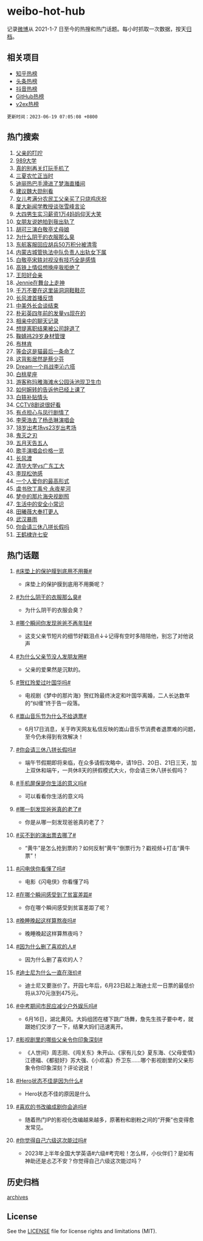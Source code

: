 # weibo-hot-hub

记录[微博](https://www.weibo.com)从 2021-1-7 日至今的热搜和热门话题。每小时抓取一次数据，按天[归档](archives)。

## 相关项目

- [知乎热榜](https://github.com/lonnyzhang423/zhihu-hot-hub)
- [头条热榜](https://github.com/lonnyzhang423/toutiao-hot-hub)
- [抖音热榜](https://github.com/lonnyzhang423/douyin-hot-hub)
- [GitHub热榜](https://github.com/lonnyzhang423/github-hot-hub)
- [v2ex热榜](https://github.com/lonnyzhang423/v2ex-hot-hub)


`更新时间：2023-06-19 07:05:08 +0800`

## 热门搜索

1. [父亲的叮咛](https://m.weibo.cn/search?containerid=100103type%3D1%26t%3D10%26q%3D%23%E7%88%B6%E4%BA%B2%E7%9A%84%E5%8F%AE%E5%92%9B%23&stream_entry_id=51&isnewpage=1&extparam=seat%3D1%26pos%3D0%26cate%3D10103%26c_type%3D51%26dgr%3D0%26filter_type%3Drealtimehot%26stream_entry_id%3D51%26display_time%3D1687129506%26pre_seqid%3D168712950672502735607&luicode=10000011&lfid=106003type%253D25%2526t%253D3%2526disable_hot%253D1%2526filter_type%253Drealtimehot)
1. [989大学](https://m.weibo.cn/search?containerid=100103type%3D1%26t%3D10%26q%3D989%E5%A4%A7%E5%AD%A6&stream_entry_id=31&isnewpage=1&extparam=seat%3D1%26pos%3D0%26realpos%3D1%26filter_type%3Drealtimehot%26lcate%3D5001%26band_rank%3D1%26dgr%3D0%26c_type%3D31%26flag%3D2%26cate%3D5001%26stream_entry_id%3D31%26q%3D989%25E5%25A4%25A7%25E5%25AD%25A6%26display_time%3D1687129506%26pre_seqid%3D168712950672502735607&luicode=10000011&lfid=106003type%253D25%2526t%253D3%2526disable_hot%253D1%2526filter_type%253Drealtimehot)
1. [真的别再关灯玩手机了](https://m.weibo.cn/search?containerid=100103type%3D1%26t%3D10%26q%3D%23%E7%9C%9F%E7%9A%84%E5%88%AB%E5%86%8D%E5%85%B3%E7%81%AF%E7%8E%A9%E6%89%8B%E6%9C%BA%E4%BA%86%23&stream_entry_id=31&isnewpage=1&extparam=seat%3D1%26pos%3D1%26realpos%3D2%26filter_type%3Drealtimehot%26lcate%3D5001%26band_rank%3D2%26dgr%3D0%26c_type%3D31%26flag%3D2%26cate%3D5001%26stream_entry_id%3D31%26q%3D%2523%25E7%259C%259F%25E7%259A%2584%25E5%2588%25AB%25E5%2586%258D%25E5%2585%25B3%25E7%2581%25AF%25E7%258E%25A9%25E6%2589%258B%25E6%259C%25BA%25E4%25BA%2586%2523%26display_time%3D1687129506%26pre_seqid%3D168712950672502735607&luicode=10000011&lfid=106003type%253D25%2526t%253D3%2526disable_hot%253D1%2526filter_type%253Drealtimehot)
1. [三夏农忙正当时](https://m.weibo.cn/search?containerid=100103type%3D1%26t%3D10%26q%3D%23%E4%B8%89%E5%A4%8F%E5%86%9C%E5%BF%99%E6%AD%A3%E5%BD%93%E6%97%B6%23&stream_entry_id=31&isnewpage=1&extparam=seat%3D1%26pos%3D2%26realpos%3D3%26filter_type%3Drealtimehot%26lcate%3D5001%26band_rank%3D3%26dgr%3D0%26c_type%3D31%26flag%3D0%26cate%3D5001%26stream_entry_id%3D31%26q%3D%2523%25E4%25B8%2589%25E5%25A4%258F%25E5%2586%259C%25E5%25BF%2599%25E6%25AD%25A3%25E5%25BD%2593%25E6%2597%25B6%2523%26display_time%3D1687129506%26pre_seqid%3D168712950672502735607&luicode=10000011&lfid=106003type%253D25%2526t%253D3%2526disable_hot%253D1%2526filter_type%253Drealtimehot)
1. [迪丽热巴手滑进了梦海直播间](https://m.weibo.cn/search?containerid=100103type%3D1%26t%3D10%26q%3D%23%E8%BF%AA%E4%B8%BD%E7%83%AD%E5%B7%B4%E6%89%8B%E6%BB%91%E8%BF%9B%E4%BA%86%E6%A2%A6%E6%B5%B7%E7%9B%B4%E6%92%AD%E9%97%B4%23&stream_entry_id=31&isnewpage=1&extparam=seat%3D1%26pos%3D3%26realpos%3D4%26filter_type%3Drealtimehot%26lcate%3D5001%26band_rank%3D4%26dgr%3D0%26c_type%3D31%26flag%3D16%26cate%3D5001%26stream_entry_id%3D31%26q%3D%2523%25E8%25BF%25AA%25E4%25B8%25BD%25E7%2583%25AD%25E5%25B7%25B4%25E6%2589%258B%25E6%25BB%2591%25E8%25BF%259B%25E4%25BA%2586%25E6%25A2%25A6%25E6%25B5%25B7%25E7%259B%25B4%25E6%2592%25AD%25E9%2597%25B4%2523%26display_time%3D1687129506%26pre_seqid%3D168712950672502735607&luicode=10000011&lfid=106003type%253D25%2526t%253D3%2526disable_hot%253D1%2526filter_type%253Drealtimehot)
1. [建议魏大勋别看](https://m.weibo.cn/search?containerid=100103type%3D1%26t%3D10%26q%3D%23%E5%BB%BA%E8%AE%AE%E9%AD%8F%E5%A4%A7%E5%8B%8B%E5%88%AB%E7%9C%8B%23&stream_entry_id=31&isnewpage=1&extparam=seat%3D1%26pos%3D4%26realpos%3D5%26filter_type%3Drealtimehot%26lcate%3D5001%26band_rank%3D5%26dgr%3D0%26c_type%3D31%26flag%3D2%26cate%3D5001%26stream_entry_id%3D31%26q%3D%2523%25E5%25BB%25BA%25E8%25AE%25AE%25E9%25AD%258F%25E5%25A4%25A7%25E5%258B%258B%25E5%2588%25AB%25E7%259C%258B%2523%26display_time%3D1687129506%26pre_seqid%3D168712950672502735607&luicode=10000011&lfid=106003type%253D25%2526t%253D3%2526disable_hot%253D1%2526filter_type%253Drealtimehot)
1. [女儿考满分农民工父亲买了只烧鸡庆祝](https://m.weibo.cn/search?containerid=100103type%3D1%26t%3D10%26q%3D%23%E5%A5%B3%E5%84%BF%E8%80%83%E6%BB%A1%E5%88%86%E5%86%9C%E6%B0%91%E5%B7%A5%E7%88%B6%E4%BA%B2%E4%B9%B0%E4%BA%86%E5%8F%AA%E7%83%A7%E9%B8%A1%E5%BA%86%E7%A5%9D%23&stream_entry_id=31&isnewpage=1&extparam=seat%3D1%26pos%3D5%26realpos%3D6%26filter_type%3Drealtimehot%26lcate%3D5001%26band_rank%3D6%26dgr%3D0%26c_type%3D31%26flag%3D2%26cate%3D5001%26stream_entry_id%3D31%26q%3D%2523%25E5%25A5%25B3%25E5%2584%25BF%25E8%2580%2583%25E6%25BB%25A1%25E5%2588%2586%25E5%2586%259C%25E6%25B0%2591%25E5%25B7%25A5%25E7%2588%25B6%25E4%25BA%25B2%25E4%25B9%25B0%25E4%25BA%2586%25E5%258F%25AA%25E7%2583%25A7%25E9%25B8%25A1%25E5%25BA%2586%25E7%25A5%259D%2523%26display_time%3D1687129506%26pre_seqid%3D168712950672502735607&luicode=10000011&lfid=106003type%253D25%2526t%253D3%2526disable_hot%253D1%2526filter_type%253Drealtimehot)
1. [厦大新闻学教授谈张雪峰言论](https://m.weibo.cn/search?containerid=100103type%3D1%26t%3D10%26q%3D%23%E5%8E%A6%E5%A4%A7%E6%96%B0%E9%97%BB%E5%AD%A6%E6%95%99%E6%8E%88%E8%B0%88%E5%BC%A0%E9%9B%AA%E5%B3%B0%E8%A8%80%E8%AE%BA%23&stream_entry_id=31&isnewpage=1&extparam=seat%3D1%26pos%3D6%26realpos%3D7%26filter_type%3Drealtimehot%26lcate%3D5001%26band_rank%3D7%26dgr%3D0%26c_type%3D31%26flag%3D2%26cate%3D5001%26stream_entry_id%3D31%26q%3D%2523%25E5%258E%25A6%25E5%25A4%25A7%25E6%2596%25B0%25E9%2597%25BB%25E5%25AD%25A6%25E6%2595%2599%25E6%258E%2588%25E8%25B0%2588%25E5%25BC%25A0%25E9%259B%25AA%25E5%25B3%25B0%25E8%25A8%2580%25E8%25AE%25BA%2523%26display_time%3D1687129506%26pre_seqid%3D168712950672502735607&luicode=10000011&lfid=106003type%253D25%2526t%253D3%2526disable_hot%253D1%2526filter_type%253Drealtimehot)
1. [大四男生实习薪资1万4妈妈仰天大笑](https://m.weibo.cn/search?containerid=100103type%3D1%26t%3D10%26q%3D%23%E5%A4%A7%E5%9B%9B%E7%94%B7%E7%94%9F%E5%AE%9E%E4%B9%A0%E8%96%AA%E8%B5%841%E4%B8%874%E5%A6%88%E5%A6%88%E4%BB%B0%E5%A4%A9%E5%A4%A7%E7%AC%91%23&stream_entry_id=31&isnewpage=1&extparam=seat%3D1%26pos%3D7%26realpos%3D8%26filter_type%3Drealtimehot%26lcate%3D5001%26band_rank%3D8%26dgr%3D0%26c_type%3D31%26flag%3D0%26cate%3D5001%26stream_entry_id%3D31%26q%3D%2523%25E5%25A4%25A7%25E5%259B%259B%25E7%2594%25B7%25E7%2594%259F%25E5%25AE%259E%25E4%25B9%25A0%25E8%2596%25AA%25E8%25B5%25841%25E4%25B8%25874%25E5%25A6%2588%25E5%25A6%2588%25E4%25BB%25B0%25E5%25A4%25A9%25E5%25A4%25A7%25E7%25AC%2591%2523%26display_time%3D1687129506%26pre_seqid%3D168712950672502735607&luicode=10000011&lfid=106003type%253D25%2526t%253D3%2526disable_hot%253D1%2526filter_type%253Drealtimehot)
1. [女朋友说她拍到我出轨了](https://m.weibo.cn/search?containerid=100103type%3D1%26t%3D10%26q%3D%23%E5%A5%B3%E6%9C%8B%E5%8F%8B%E8%AF%B4%E5%A5%B9%E6%8B%8D%E5%88%B0%E6%88%91%E5%87%BA%E8%BD%A8%E4%BA%86%23&stream_entry_id=31&isnewpage=1&extparam=seat%3D1%26pos%3D8%26realpos%3D9%26filter_type%3Drealtimehot%26lcate%3D5001%26band_rank%3D9%26dgr%3D0%26c_type%3D31%26flag%3D0%26cate%3D5001%26stream_entry_id%3D31%26q%3D%2523%25E5%25A5%25B3%25E6%259C%258B%25E5%258F%258B%25E8%25AF%25B4%25E5%25A5%25B9%25E6%258B%258D%25E5%2588%25B0%25E6%2588%2591%25E5%2587%25BA%25E8%25BD%25A8%25E4%25BA%2586%2523%26display_time%3D1687129506%26pre_seqid%3D168712950672502735607&luicode=10000011&lfid=106003type%253D25%2526t%253D3%2526disable_hot%253D1%2526filter_type%253Drealtimehot)
1. [胡可三演白敬亭丈母娘](https://m.weibo.cn/search?containerid=100103type%3D1%26t%3D10%26q%3D%23%E8%83%A1%E5%8F%AF%E4%B8%89%E6%BC%94%E7%99%BD%E6%95%AC%E4%BA%AD%E4%B8%88%E6%AF%8D%E5%A8%98%23&stream_entry_id=31&isnewpage=1&extparam=seat%3D1%26pos%3D9%26realpos%3D10%26filter_type%3Drealtimehot%26lcate%3D5001%26band_rank%3D10%26dgr%3D0%26c_type%3D31%26flag%3D0%26cate%3D5001%26stream_entry_id%3D31%26q%3D%2523%25E8%2583%25A1%25E5%258F%25AF%25E4%25B8%2589%25E6%25BC%2594%25E7%2599%25BD%25E6%2595%25AC%25E4%25BA%25AD%25E4%25B8%2588%25E6%25AF%258D%25E5%25A8%2598%2523%26display_time%3D1687129506%26pre_seqid%3D168712950672502735607&luicode=10000011&lfid=106003type%253D25%2526t%253D3%2526disable_hot%253D1%2526filter_type%253Drealtimehot)
1. [为什么阴干的衣服那么臭](https://m.weibo.cn/search?containerid=100103type%3D1%26t%3D10%26q%3D%23%E4%B8%BA%E4%BB%80%E4%B9%88%E9%98%B4%E5%B9%B2%E7%9A%84%E8%A1%A3%E6%9C%8D%E9%82%A3%E4%B9%88%E8%87%AD%23&stream_entry_id=31&isnewpage=1&extparam=seat%3D1%26pos%3D10%26realpos%3D11%26filter_type%3Drealtimehot%26lcate%3D5001%26band_rank%3D11%26dgr%3D0%26c_type%3D31%26flag%3D2%26cate%3D5001%26stream_entry_id%3D31%26q%3D%2523%25E4%25B8%25BA%25E4%25BB%2580%25E4%25B9%2588%25E9%2598%25B4%25E5%25B9%25B2%25E7%259A%2584%25E8%25A1%25A3%25E6%259C%258D%25E9%2582%25A3%25E4%25B9%2588%25E8%2587%25AD%2523%26display_time%3D1687129506%26pre_seqid%3D168712950672502735607&luicode=10000011&lfid=106003type%253D25%2526t%253D3%2526disable_hot%253D1%2526filter_type%253Drealtimehot)
1. [东航客服回应胡兵50万积分被清零](https://m.weibo.cn/search?containerid=100103type%3D1%26t%3D10%26q%3D%23%E4%B8%9C%E8%88%AA%E5%AE%A2%E6%9C%8D%E5%9B%9E%E5%BA%94%E8%83%A1%E5%85%B550%E4%B8%87%E7%A7%AF%E5%88%86%E8%A2%AB%E6%B8%85%E9%9B%B6%23&stream_entry_id=31&isnewpage=1&extparam=seat%3D1%26pos%3D11%26realpos%3D12%26filter_type%3Drealtimehot%26lcate%3D5001%26band_rank%3D12%26dgr%3D0%26c_type%3D31%26flag%3D0%26cate%3D5001%26stream_entry_id%3D31%26q%3D%2523%25E4%25B8%259C%25E8%2588%25AA%25E5%25AE%25A2%25E6%259C%258D%25E5%259B%259E%25E5%25BA%2594%25E8%2583%25A1%25E5%2585%25B550%25E4%25B8%2587%25E7%25A7%25AF%25E5%2588%2586%25E8%25A2%25AB%25E6%25B8%2585%25E9%259B%25B6%2523%26display_time%3D1687129506%26pre_seqid%3D168712950672502735607&luicode=10000011&lfid=106003type%253D25%2526t%253D3%2526disable_hot%253D1%2526filter_type%253Drealtimehot)
1. [内蒙古城管执法中队负责人出轨女下属](https://m.weibo.cn/search?containerid=100103type%3D1%26t%3D10%26q%3D%23%E5%86%85%E8%92%99%E5%8F%A4%E5%9F%8E%E7%AE%A1%E6%89%A7%E6%B3%95%E4%B8%AD%E9%98%9F%E8%B4%9F%E8%B4%A3%E4%BA%BA%E5%87%BA%E8%BD%A8%E5%A5%B3%E4%B8%8B%E5%B1%9E%23&stream_entry_id=31&isnewpage=1&extparam=seat%3D1%26pos%3D12%26realpos%3D13%26filter_type%3Drealtimehot%26lcate%3D5001%26band_rank%3D13%26dgr%3D0%26c_type%3D31%26flag%3D1%26cate%3D5001%26stream_entry_id%3D31%26q%3D%2523%25E5%2586%2585%25E8%2592%2599%25E5%258F%25A4%25E5%259F%258E%25E7%25AE%25A1%25E6%2589%25A7%25E6%25B3%2595%25E4%25B8%25AD%25E9%2598%259F%25E8%25B4%259F%25E8%25B4%25A3%25E4%25BA%25BA%25E5%2587%25BA%25E8%25BD%25A8%25E5%25A5%25B3%25E4%25B8%258B%25E5%25B1%259E%2523%26display_time%3D1687129506%26pre_seqid%3D168712950672502735607&luicode=10000011&lfid=106003type%253D25%2526t%253D3%2526disable_hot%253D1%2526filter_type%253Drealtimehot)
1. [白敬亭宋轶对视没有技巧全是感情](https://m.weibo.cn/search?containerid=100103type%3D1%26t%3D10%26q%3D%23%E7%99%BD%E6%95%AC%E4%BA%AD%E5%AE%8B%E8%BD%B6%E5%AF%B9%E8%A7%86%E6%B2%A1%E6%9C%89%E6%8A%80%E5%B7%A7%E5%85%A8%E6%98%AF%E6%84%9F%E6%83%85%23&stream_entry_id=31&isnewpage=1&extparam=seat%3D1%26pos%3D13%26realpos%3D14%26filter_type%3Drealtimehot%26lcate%3D5001%26band_rank%3D14%26dgr%3D0%26c_type%3D31%26flag%3D2%26cate%3D5001%26stream_entry_id%3D31%26q%3D%2523%25E7%2599%25BD%25E6%2595%25AC%25E4%25BA%25AD%25E5%25AE%258B%25E8%25BD%25B6%25E5%25AF%25B9%25E8%25A7%2586%25E6%25B2%25A1%25E6%259C%2589%25E6%258A%2580%25E5%25B7%25A7%25E5%2585%25A8%25E6%2598%25AF%25E6%2584%259F%25E6%2583%2585%2523%26display_time%3D1687129506%26pre_seqid%3D168712950672502735607&luicode=10000011&lfid=106003type%253D25%2526t%253D3%2526disable_hot%253D1%2526filter_type%253Drealtimehot)
1. [高铁上情侣想换座我拒绝了](https://m.weibo.cn/search?containerid=100103type%3D1%26t%3D10%26q%3D%23%E9%AB%98%E9%93%81%E4%B8%8A%E6%83%85%E4%BE%A3%E6%83%B3%E6%8D%A2%E5%BA%A7%E6%88%91%E6%8B%92%E7%BB%9D%E4%BA%86%23&stream_entry_id=31&isnewpage=1&extparam=seat%3D1%26pos%3D14%26realpos%3D15%26filter_type%3Drealtimehot%26lcate%3D5001%26band_rank%3D15%26dgr%3D0%26c_type%3D31%26flag%3D0%26cate%3D5001%26stream_entry_id%3D31%26q%3D%2523%25E9%25AB%2598%25E9%2593%2581%25E4%25B8%258A%25E6%2583%2585%25E4%25BE%25A3%25E6%2583%25B3%25E6%258D%25A2%25E5%25BA%25A7%25E6%2588%2591%25E6%258B%2592%25E7%25BB%259D%25E4%25BA%2586%2523%26display_time%3D1687129506%26pre_seqid%3D168712950672502735607&luicode=10000011&lfid=106003type%253D25%2526t%253D3%2526disable_hot%253D1%2526filter_type%253Drealtimehot)
1. [王阳好会亲](https://m.weibo.cn/search?containerid=100103type%3D1%26t%3D10%26q%3D%23%E7%8E%8B%E9%98%B3%E5%A5%BD%E4%BC%9A%E4%BA%B2%23&stream_entry_id=31&isnewpage=1&extparam=seat%3D1%26pos%3D15%26realpos%3D16%26filter_type%3Drealtimehot%26lcate%3D5001%26band_rank%3D16%26dgr%3D0%26c_type%3D31%26flag%3D0%26cate%3D5001%26stream_entry_id%3D31%26q%3D%2523%25E7%258E%258B%25E9%2598%25B3%25E5%25A5%25BD%25E4%25BC%259A%25E4%25BA%25B2%2523%26display_time%3D1687129506%26pre_seqid%3D168712950672502735607&luicode=10000011&lfid=106003type%253D25%2526t%253D3%2526disable_hot%253D1%2526filter_type%253Drealtimehot)
1. [Jennie在舞台上走神](https://m.weibo.cn/search?containerid=100103type%3D1%26t%3D10%26q%3D%23Jennie%E5%9C%A8%E8%88%9E%E5%8F%B0%E4%B8%8A%E8%B5%B0%E7%A5%9E%23&stream_entry_id=31&isnewpage=1&extparam=seat%3D1%26pos%3D16%26realpos%3D17%26filter_type%3Drealtimehot%26lcate%3D5001%26band_rank%3D17%26dgr%3D0%26c_type%3D31%26flag%3D0%26cate%3D5001%26stream_entry_id%3D31%26q%3D%2523Jennie%25E5%259C%25A8%25E8%2588%259E%25E5%258F%25B0%25E4%25B8%258A%25E8%25B5%25B0%25E7%25A5%259E%2523%26display_time%3D1687129506%26pre_seqid%3D168712950672502735607&luicode=10000011&lfid=106003type%253D25%2526t%253D3%2526disable_hot%253D1%2526filter_type%253Drealtimehot)
1. [千万不要在这里装洞洞鞋鞋花](https://m.weibo.cn/search?containerid=100103type%3D1%26t%3D10%26q%3D%23%E5%8D%83%E4%B8%87%E4%B8%8D%E8%A6%81%E5%9C%A8%E8%BF%99%E9%87%8C%E8%A3%85%E6%B4%9E%E6%B4%9E%E9%9E%8B%E9%9E%8B%E8%8A%B1%23&stream_entry_id=31&isnewpage=1&extparam=seat%3D1%26pos%3D17%26realpos%3D18%26filter_type%3Drealtimehot%26lcate%3D5001%26band_rank%3D18%26dgr%3D0%26c_type%3D31%26flag%3D0%26cate%3D5001%26stream_entry_id%3D31%26q%3D%2523%25E5%258D%2583%25E4%25B8%2587%25E4%25B8%258D%25E8%25A6%2581%25E5%259C%25A8%25E8%25BF%2599%25E9%2587%258C%25E8%25A3%2585%25E6%25B4%259E%25E6%25B4%259E%25E9%259E%258B%25E9%259E%258B%25E8%258A%25B1%2523%26display_time%3D1687129506%26pre_seqid%3D168712950672502735607&luicode=10000011&lfid=106003type%253D25%2526t%253D3%2526disable_hot%253D1%2526filter_type%253Drealtimehot)
1. [长风渡首播反馈](https://m.weibo.cn/search?containerid=100103type%3D1%26t%3D10%26q%3D%23%E9%95%BF%E9%A3%8E%E6%B8%A1%E9%A6%96%E6%92%AD%E5%8F%8D%E9%A6%88%23&stream_entry_id=31&isnewpage=1&extparam=seat%3D1%26pos%3D18%26realpos%3D19%26filter_type%3Drealtimehot%26lcate%3D5001%26band_rank%3D19%26dgr%3D0%26c_type%3D31%26flag%3D0%26cate%3D5001%26stream_entry_id%3D31%26q%3D%2523%25E9%2595%25BF%25E9%25A3%258E%25E6%25B8%25A1%25E9%25A6%2596%25E6%2592%25AD%25E5%258F%258D%25E9%25A6%2588%2523%26display_time%3D1687129506%26pre_seqid%3D168712950672502735607&luicode=10000011&lfid=106003type%253D25%2526t%253D3%2526disable_hot%253D1%2526filter_type%253Drealtimehot)
1. [中美外长会谈结束](https://m.weibo.cn/search?containerid=100103type%3D1%26t%3D10%26q%3D%23%E4%B8%AD%E7%BE%8E%E5%A4%96%E9%95%BF%E4%BC%9A%E8%B0%88%E7%BB%93%E6%9D%9F%23&stream_entry_id=31&isnewpage=1&extparam=seat%3D1%26pos%3D19%26realpos%3D20%26filter_type%3Drealtimehot%26lcate%3D5001%26band_rank%3D20%26dgr%3D0%26c_type%3D31%26flag%3D0%26cate%3D5001%26stream_entry_id%3D31%26q%3D%2523%25E4%25B8%25AD%25E7%25BE%258E%25E5%25A4%2596%25E9%2595%25BF%25E4%25BC%259A%25E8%25B0%2588%25E7%25BB%2593%25E6%259D%259F%2523%26display_time%3D1687129506%26pre_seqid%3D168712950672502735607&luicode=10000011&lfid=106003type%253D25%2526t%253D3%2526disable_hot%253D1%2526filter_type%253Drealtimehot)
1. [朴彩英四年前的发量vs现在的](https://m.weibo.cn/search?containerid=100103type%3D1%26t%3D10%26q%3D%23%E6%9C%B4%E5%BD%A9%E8%8B%B1%E5%9B%9B%E5%B9%B4%E5%89%8D%E7%9A%84%E5%8F%91%E9%87%8Fvs%E7%8E%B0%E5%9C%A8%E7%9A%84%23&stream_entry_id=31&isnewpage=1&extparam=seat%3D1%26pos%3D20%26realpos%3D21%26filter_type%3Drealtimehot%26lcate%3D5001%26band_rank%3D21%26dgr%3D0%26c_type%3D31%26flag%3D0%26cate%3D5001%26stream_entry_id%3D31%26q%3D%2523%25E6%259C%25B4%25E5%25BD%25A9%25E8%258B%25B1%25E5%259B%259B%25E5%25B9%25B4%25E5%2589%258D%25E7%259A%2584%25E5%258F%2591%25E9%2587%258Fvs%25E7%258E%25B0%25E5%259C%25A8%25E7%259A%2584%2523%26display_time%3D1687129506%26pre_seqid%3D168712950672502735607&luicode=10000011&lfid=106003type%253D25%2526t%253D3%2526disable_hot%253D1%2526filter_type%253Drealtimehot)
1. [相亲中的聊天记录](https://m.weibo.cn/search?containerid=100103type%3D1%26t%3D10%26q%3D%23%E7%9B%B8%E4%BA%B2%E4%B8%AD%E7%9A%84%E8%81%8A%E5%A4%A9%E8%AE%B0%E5%BD%95%23&stream_entry_id=31&isnewpage=1&extparam=seat%3D1%26pos%3D21%26realpos%3D22%26filter_type%3Drealtimehot%26lcate%3D5001%26band_rank%3D22%26dgr%3D0%26c_type%3D31%26flag%3D0%26cate%3D5001%26stream_entry_id%3D31%26q%3D%2523%25E7%259B%25B8%25E4%25BA%25B2%25E4%25B8%25AD%25E7%259A%2584%25E8%2581%258A%25E5%25A4%25A9%25E8%25AE%25B0%25E5%25BD%2595%2523%26display_time%3D1687129506%26pre_seqid%3D168712950672502735607&luicode=10000011&lfid=106003type%253D25%2526t%253D3%2526disable_hot%253D1%2526filter_type%253Drealtimehot)
1. [想提离职结果被公司辞退了](https://m.weibo.cn/search?containerid=100103type%3D1%26t%3D10%26q%3D%23%E6%83%B3%E6%8F%90%E7%A6%BB%E8%81%8C%E7%BB%93%E6%9E%9C%E8%A2%AB%E5%85%AC%E5%8F%B8%E8%BE%9E%E9%80%80%E4%BA%86%23&stream_entry_id=31&isnewpage=1&extparam=seat%3D1%26pos%3D22%26realpos%3D23%26filter_type%3Drealtimehot%26lcate%3D5001%26band_rank%3D23%26dgr%3D0%26c_type%3D31%26flag%3D0%26cate%3D5001%26stream_entry_id%3D31%26q%3D%2523%25E6%2583%25B3%25E6%258F%2590%25E7%25A6%25BB%25E8%2581%258C%25E7%25BB%2593%25E6%259E%259C%25E8%25A2%25AB%25E5%2585%25AC%25E5%258F%25B8%25E8%25BE%259E%25E9%2580%2580%25E4%25BA%2586%2523%26display_time%3D1687129506%26pre_seqid%3D168712950672502735607&luicode=10000011&lfid=106003type%253D25%2526t%253D3%2526disable_hot%253D1%2526filter_type%253Drealtimehot)
1. [鞠婧祎29岁身材管理](https://m.weibo.cn/search?containerid=100103type%3D1%26t%3D10%26q%3D%23%E9%9E%A0%E5%A9%A7%E7%A5%8E29%E5%B2%81%E8%BA%AB%E6%9D%90%E7%AE%A1%E7%90%86%23&stream_entry_id=31&isnewpage=1&extparam=seat%3D1%26pos%3D23%26realpos%3D24%26filter_type%3Drealtimehot%26lcate%3D5001%26band_rank%3D24%26dgr%3D0%26c_type%3D31%26flag%3D0%26cate%3D5001%26stream_entry_id%3D31%26q%3D%2523%25E9%259E%25A0%25E5%25A9%25A7%25E7%25A5%258E29%25E5%25B2%2581%25E8%25BA%25AB%25E6%259D%2590%25E7%25AE%25A1%25E7%2590%2586%2523%26display_time%3D1687129506%26pre_seqid%3D168712950672502735607&luicode=10000011&lfid=106003type%253D25%2526t%253D3%2526disable_hot%253D1%2526filter_type%253Drealtimehot)
1. [布林肯](https://m.weibo.cn/search?containerid=100103type%3D1%26t%3D10%26q%3D%23%E5%B8%83%E6%9E%97%E8%82%AF%23&stream_entry_id=31&isnewpage=1&extparam=seat%3D1%26pos%3D24%26realpos%3D25%26filter_type%3Drealtimehot%26lcate%3D5001%26band_rank%3D25%26dgr%3D0%26c_type%3D31%26flag%3D0%26cate%3D5001%26stream_entry_id%3D31%26q%3D%2523%25E5%25B8%2583%25E6%259E%2597%25E8%2582%25AF%2523%26display_time%3D1687129506%26pre_seqid%3D168712950672502735607&luicode=10000011&lfid=106003type%253D25%2526t%253D3%2526disable_hot%253D1%2526filter_type%253Drealtimehot)
1. [等会这是猫最后一条命了](https://m.weibo.cn/search?containerid=100103type%3D1%26t%3D10%26q%3D%E7%AD%89%E4%BC%9A%E8%BF%99%E6%98%AF%E7%8C%AB%E6%9C%80%E5%90%8E%E4%B8%80%E6%9D%A1%E5%91%BD%E4%BA%86&stream_entry_id=31&isnewpage=1&extparam=seat%3D1%26pos%3D25%26realpos%3D26%26filter_type%3Drealtimehot%26lcate%3D5001%26band_rank%3D26%26dgr%3D0%26c_type%3D31%26flag%3D0%26cate%3D5001%26stream_entry_id%3D31%26q%3D%25E7%25AD%2589%25E4%25BC%259A%25E8%25BF%2599%25E6%2598%25AF%25E7%258C%25AB%25E6%259C%2580%25E5%2590%258E%25E4%25B8%2580%25E6%259D%25A1%25E5%2591%25BD%25E4%25BA%2586%26display_time%3D1687129506%26pre_seqid%3D168712950672502735607&luicode=10000011&lfid=106003type%253D25%2526t%253D3%2526disable_hot%253D1%2526filter_type%253Drealtimehot)
1. [这背影居然是蔡少芬](https://m.weibo.cn/search?containerid=100103type%3D1%26t%3D10%26q%3D%23%E8%BF%99%E8%83%8C%E5%BD%B1%E5%B1%85%E7%84%B6%E6%98%AF%E8%94%A1%E5%B0%91%E8%8A%AC%23&stream_entry_id=31&isnewpage=1&extparam=seat%3D1%26pos%3D26%26realpos%3D27%26filter_type%3Drealtimehot%26lcate%3D5001%26band_rank%3D27%26dgr%3D0%26c_type%3D31%26flag%3D0%26cate%3D5001%26stream_entry_id%3D31%26q%3D%2523%25E8%25BF%2599%25E8%2583%258C%25E5%25BD%25B1%25E5%25B1%2585%25E7%2584%25B6%25E6%2598%25AF%25E8%2594%25A1%25E5%25B0%2591%25E8%258A%25AC%2523%26display_time%3D1687129506%26pre_seqid%3D168712950672502735607&luicode=10000011&lfid=106003type%253D25%2526t%253D3%2526disable_hot%253D1%2526filter_type%253Drealtimehot)
1. [Dream一个肖战李沁六搭](https://m.weibo.cn/search?containerid=100103type%3D1%26t%3D10%26q%3D%23Dream%E4%B8%80%E4%B8%AA%E8%82%96%E6%88%98%E6%9D%8E%E6%B2%81%E5%85%AD%E6%90%AD%23&stream_entry_id=31&isnewpage=1&extparam=seat%3D1%26pos%3D27%26realpos%3D28%26filter_type%3Drealtimehot%26lcate%3D5001%26band_rank%3D28%26dgr%3D0%26c_type%3D31%26flag%3D0%26cate%3D5001%26stream_entry_id%3D31%26q%3D%2523Dream%25E4%25B8%2580%25E4%25B8%25AA%25E8%2582%2596%25E6%2588%2598%25E6%259D%258E%25E6%25B2%2581%25E5%2585%25AD%25E6%2590%25AD%2523%26display_time%3D1687129506%26pre_seqid%3D168712950672502735607&luicode=10000011&lfid=106003type%253D25%2526t%253D3%2526disable_hot%253D1%2526filter_type%253Drealtimehot)
1. [白桃星座](https://m.weibo.cn/search?containerid=100103type%3D1%26t%3D10%26q%3D%E7%99%BD%E6%A1%83%E6%98%9F%E5%BA%A7&stream_entry_id=31&isnewpage=1&extparam=seat%3D1%26pos%3D28%26realpos%3D29%26filter_type%3Drealtimehot%26lcate%3D5001%26band_rank%3D29%26dgr%3D0%26c_type%3D31%26flag%3D0%26cate%3D5001%26stream_entry_id%3D31%26q%3D%25E7%2599%25BD%25E6%25A1%2583%25E6%2598%259F%25E5%25BA%25A7%26display_time%3D1687129506%26pre_seqid%3D168712950672502735607&luicode=10000011&lfid=106003type%253D25%2526t%253D3%2526disable_hot%253D1%2526filter_type%253Drealtimehot)
1. [游客称玛雅海滩水公园泳池现卫生巾](https://m.weibo.cn/search?containerid=100103type%3D1%26t%3D10%26q%3D%23%E6%B8%B8%E5%AE%A2%E7%A7%B0%E7%8E%9B%E9%9B%85%E6%B5%B7%E6%BB%A9%E6%B0%B4%E5%85%AC%E5%9B%AD%E6%B3%B3%E6%B1%A0%E7%8E%B0%E5%8D%AB%E7%94%9F%E5%B7%BE%23&stream_entry_id=31&isnewpage=1&extparam=seat%3D1%26pos%3D29%26realpos%3D30%26filter_type%3Drealtimehot%26lcate%3D5001%26band_rank%3D30%26dgr%3D0%26c_type%3D31%26flag%3D0%26cate%3D5001%26stream_entry_id%3D31%26q%3D%2523%25E6%25B8%25B8%25E5%25AE%25A2%25E7%25A7%25B0%25E7%258E%259B%25E9%259B%2585%25E6%25B5%25B7%25E6%25BB%25A9%25E6%25B0%25B4%25E5%2585%25AC%25E5%259B%25AD%25E6%25B3%25B3%25E6%25B1%25A0%25E7%258E%25B0%25E5%258D%25AB%25E7%2594%259F%25E5%25B7%25BE%2523%26display_time%3D1687129506%26pre_seqid%3D168712950672502735607&luicode=10000011&lfid=106003type%253D25%2526t%253D3%2526disable_hot%253D1%2526filter_type%253Drealtimehot)
1. [如何婉转的告诉他已经上课了](https://m.weibo.cn/search?containerid=100103type%3D1%26t%3D10%26q%3D%E5%A6%82%E4%BD%95%E5%A9%89%E8%BD%AC%E7%9A%84%E5%91%8A%E8%AF%89%E4%BB%96%E5%B7%B2%E7%BB%8F%E4%B8%8A%E8%AF%BE%E4%BA%86&stream_entry_id=31&isnewpage=1&extparam=seat%3D1%26pos%3D30%26realpos%3D31%26filter_type%3Drealtimehot%26lcate%3D5001%26band_rank%3D31%26dgr%3D0%26c_type%3D31%26flag%3D1%26cate%3D5001%26stream_entry_id%3D31%26q%3D%25E5%25A6%2582%25E4%25BD%2595%25E5%25A9%2589%25E8%25BD%25AC%25E7%259A%2584%25E5%2591%258A%25E8%25AF%2589%25E4%25BB%2596%25E5%25B7%25B2%25E7%25BB%258F%25E4%25B8%258A%25E8%25AF%25BE%25E4%25BA%2586%26display_time%3D1687129506%26pre_seqid%3D168712950672502735607&luicode=10000011&lfid=106003type%253D25%2526t%253D3%2526disable_hot%253D1%2526filter_type%253Drealtimehot)
1. [白轶补贴情头](https://m.weibo.cn/search?containerid=100103type%3D1%26t%3D10%26q%3D%23%E7%99%BD%E8%BD%B6%E8%A1%A5%E8%B4%B4%E6%83%85%E5%A4%B4%23&stream_entry_id=31&isnewpage=1&extparam=seat%3D1%26pos%3D31%26realpos%3D32%26filter_type%3Drealtimehot%26lcate%3D5001%26band_rank%3D32%26dgr%3D0%26c_type%3D31%26flag%3D0%26cate%3D5001%26stream_entry_id%3D31%26q%3D%2523%25E7%2599%25BD%25E8%25BD%25B6%25E8%25A1%25A5%25E8%25B4%25B4%25E6%2583%2585%25E5%25A4%25B4%2523%26display_time%3D1687129506%26pre_seqid%3D168712950672502735607&luicode=10000011&lfid=106003type%253D25%2526t%253D3%2526disable_hot%253D1%2526filter_type%253Drealtimehot)
1. [CCTV8剧说很好看](https://m.weibo.cn/search?containerid=100103type%3D1%26t%3D10%26q%3DCCTV8%E5%89%A7%E8%AF%B4%E5%BE%88%E5%A5%BD%E7%9C%8B&stream_entry_id=31&isnewpage=1&extparam=seat%3D1%26pos%3D32%26realpos%3D33%26filter_type%3Drealtimehot%26lcate%3D5001%26band_rank%3D33%26dgr%3D0%26c_type%3D31%26flag%3D0%26cate%3D5001%26stream_entry_id%3D31%26q%3DCCTV8%25E5%2589%25A7%25E8%25AF%25B4%25E5%25BE%2588%25E5%25A5%25BD%25E7%259C%258B%26display_time%3D1687129506%26pre_seqid%3D168712950672502735607&luicode=10000011&lfid=106003type%253D25%2526t%253D3%2526disable_hot%253D1%2526filter_type%253Drealtimehot)
1. [有点担心与凤行剧情了](https://m.weibo.cn/search?containerid=100103type%3D1%26t%3D10%26q%3D%23%E6%9C%89%E7%82%B9%E6%8B%85%E5%BF%83%E4%B8%8E%E5%87%A4%E8%A1%8C%E5%89%A7%E6%83%85%E4%BA%86%23&stream_entry_id=31&isnewpage=1&extparam=seat%3D1%26pos%3D33%26realpos%3D34%26filter_type%3Drealtimehot%26lcate%3D5001%26band_rank%3D34%26dgr%3D0%26c_type%3D31%26flag%3D0%26cate%3D5001%26stream_entry_id%3D31%26q%3D%2523%25E6%259C%2589%25E7%2582%25B9%25E6%258B%2585%25E5%25BF%2583%25E4%25B8%258E%25E5%2587%25A4%25E8%25A1%258C%25E5%2589%25A7%25E6%2583%2585%25E4%25BA%2586%2523%26display_time%3D1687129506%26pre_seqid%3D168712950672502735607&luicode=10000011&lfid=106003type%253D25%2526t%253D3%2526disable_hot%253D1%2526filter_type%253Drealtimehot)
1. [李荣浩去了杨丞琳演唱会](https://m.weibo.cn/search?containerid=100103type%3D1%26t%3D10%26q%3D%23%E6%9D%8E%E8%8D%A3%E6%B5%A9%E5%8E%BB%E4%BA%86%E6%9D%A8%E4%B8%9E%E7%90%B3%E6%BC%94%E5%94%B1%E4%BC%9A%23&stream_entry_id=31&isnewpage=1&extparam=seat%3D1%26pos%3D34%26realpos%3D35%26filter_type%3Drealtimehot%26lcate%3D5001%26band_rank%3D35%26dgr%3D0%26c_type%3D31%26flag%3D0%26cate%3D5001%26stream_entry_id%3D31%26q%3D%2523%25E6%259D%258E%25E8%258D%25A3%25E6%25B5%25A9%25E5%258E%25BB%25E4%25BA%2586%25E6%259D%25A8%25E4%25B8%259E%25E7%2590%25B3%25E6%25BC%2594%25E5%2594%25B1%25E4%25BC%259A%2523%26display_time%3D1687129506%26pre_seqid%3D168712950672502735607&luicode=10000011&lfid=106003type%253D25%2526t%253D3%2526disable_hot%253D1%2526filter_type%253Drealtimehot)
1. [18岁出考场vs23岁出考场](https://m.weibo.cn/search?containerid=100103type%3D1%26t%3D10%26q%3D18%E5%B2%81%E5%87%BA%E8%80%83%E5%9C%BAvs23%E5%B2%81%E5%87%BA%E8%80%83%E5%9C%BA&stream_entry_id=31&isnewpage=1&extparam=seat%3D1%26pos%3D35%26realpos%3D36%26filter_type%3Drealtimehot%26lcate%3D5001%26band_rank%3D36%26dgr%3D0%26c_type%3D31%26flag%3D0%26cate%3D5001%26stream_entry_id%3D31%26q%3D18%25E5%25B2%2581%25E5%2587%25BA%25E8%2580%2583%25E5%259C%25BAvs23%25E5%25B2%2581%25E5%2587%25BA%25E8%2580%2583%25E5%259C%25BA%26display_time%3D1687129506%26pre_seqid%3D168712950672502735607&luicode=10000011&lfid=106003type%253D25%2526t%253D3%2526disable_hot%253D1%2526filter_type%253Drealtimehot)
1. [鬼灭之刃](https://m.weibo.cn/search?containerid=100103type%3D1%26t%3D10%26q%3D%E9%AC%BC%E7%81%AD%E4%B9%8B%E5%88%83&stream_entry_id=31&isnewpage=1&extparam=seat%3D1%26pos%3D36%26realpos%3D37%26filter_type%3Drealtimehot%26lcate%3D5001%26band_rank%3D37%26dgr%3D0%26c_type%3D31%26flag%3D0%26cate%3D5001%26stream_entry_id%3D31%26q%3D%25E9%25AC%25BC%25E7%2581%25AD%25E4%25B9%258B%25E5%2588%2583%26display_time%3D1687129506%26pre_seqid%3D168712950672502735607&luicode=10000011&lfid=106003type%253D25%2526t%253D3%2526disable_hot%253D1%2526filter_type%253Drealtimehot)
1. [五月天告五人](https://m.weibo.cn/search?containerid=100103type%3D1%26t%3D10%26q%3D%E4%BA%94%E6%9C%88%E5%A4%A9%E5%91%8A%E4%BA%94%E4%BA%BA&stream_entry_id=31&isnewpage=1&extparam=seat%3D1%26pos%3D37%26realpos%3D38%26filter_type%3Drealtimehot%26lcate%3D5001%26band_rank%3D38%26dgr%3D0%26c_type%3D31%26flag%3D0%26cate%3D5001%26stream_entry_id%3D31%26q%3D%25E4%25BA%2594%25E6%259C%2588%25E5%25A4%25A9%25E5%2591%258A%25E4%25BA%2594%25E4%25BA%25BA%26display_time%3D1687129506%26pre_seqid%3D168712950672502735607&luicode=10000011&lfid=106003type%253D25%2526t%253D3%2526disable_hot%253D1%2526filter_type%253Drealtimehot)
1. [歌手演唱会价格一览](https://m.weibo.cn/search?containerid=100103type%3D1%26t%3D10%26q%3D%23%E6%AD%8C%E6%89%8B%E6%BC%94%E5%94%B1%E4%BC%9A%E4%BB%B7%E6%A0%BC%E4%B8%80%E8%A7%88%23&stream_entry_id=31&isnewpage=1&extparam=seat%3D1%26pos%3D38%26realpos%3D39%26filter_type%3Drealtimehot%26lcate%3D5001%26band_rank%3D39%26dgr%3D0%26c_type%3D31%26flag%3D0%26cate%3D5001%26stream_entry_id%3D31%26q%3D%2523%25E6%25AD%258C%25E6%2589%258B%25E6%25BC%2594%25E5%2594%25B1%25E4%25BC%259A%25E4%25BB%25B7%25E6%25A0%25BC%25E4%25B8%2580%25E8%25A7%2588%2523%26display_time%3D1687129506%26pre_seqid%3D168712950672502735607&luicode=10000011&lfid=106003type%253D25%2526t%253D3%2526disable_hot%253D1%2526filter_type%253Drealtimehot)
1. [长风渡](https://m.weibo.cn/search?containerid=100103type%3D1%26t%3D10%26q%3D%E9%95%BF%E9%A3%8E%E6%B8%A1&stream_entry_id=31&isnewpage=1&extparam=seat%3D1%26pos%3D39%26realpos%3D40%26filter_type%3Drealtimehot%26lcate%3D5001%26band_rank%3D40%26dgr%3D0%26c_type%3D31%26flag%3D0%26cate%3D5001%26stream_entry_id%3D31%26q%3D%25E9%2595%25BF%25E9%25A3%258E%25E6%25B8%25A1%26display_time%3D1687129506%26pre_seqid%3D168712950672502735607&luicode=10000011&lfid=106003type%253D25%2526t%253D3%2526disable_hot%253D1%2526filter_type%253Drealtimehot)
1. [清华大学vs广东工大](https://m.weibo.cn/search?containerid=100103type%3D1%26t%3D10%26q%3D%23%E6%B8%85%E5%8D%8E%E5%A4%A7%E5%AD%A6vs%E5%B9%BF%E4%B8%9C%E5%B7%A5%E5%A4%A7%23&stream_entry_id=31&isnewpage=1&extparam=seat%3D1%26pos%3D40%26realpos%3D41%26filter_type%3Drealtimehot%26lcate%3D5001%26band_rank%3D41%26dgr%3D0%26c_type%3D31%26flag%3D0%26cate%3D5001%26stream_entry_id%3D31%26q%3D%2523%25E6%25B8%2585%25E5%258D%258E%25E5%25A4%25A7%25E5%25AD%25A6vs%25E5%25B9%25BF%25E4%25B8%259C%25E5%25B7%25A5%25E5%25A4%25A7%2523%26display_time%3D1687129506%26pre_seqid%3D168712950672502735607&luicode=10000011&lfid=106003type%253D25%2526t%253D3%2526disable_hot%253D1%2526filter_type%253Drealtimehot)
1. [李现松弛感](https://m.weibo.cn/search?containerid=100103type%3D1%26t%3D10%26q%3D%23%E6%9D%8E%E7%8E%B0%E6%9D%BE%E5%BC%9B%E6%84%9F%23&stream_entry_id=31&isnewpage=1&extparam=seat%3D1%26pos%3D41%26realpos%3D42%26filter_type%3Drealtimehot%26lcate%3D5001%26band_rank%3D42%26dgr%3D0%26c_type%3D31%26flag%3D1%26cate%3D5001%26stream_entry_id%3D31%26q%3D%2523%25E6%259D%258E%25E7%258E%25B0%25E6%259D%25BE%25E5%25BC%259B%25E6%2584%259F%2523%26display_time%3D1687129506%26pre_seqid%3D168712950672502735607&luicode=10000011&lfid=106003type%253D25%2526t%253D3%2526disable_hot%253D1%2526filter_type%253Drealtimehot)
1. [一个人爱你的最高形式](https://m.weibo.cn/search?containerid=100103type%3D1%26t%3D10%26q%3D%E4%B8%80%E4%B8%AA%E4%BA%BA%E7%88%B1%E4%BD%A0%E7%9A%84%E6%9C%80%E9%AB%98%E5%BD%A2%E5%BC%8F&stream_entry_id=31&isnewpage=1&extparam=seat%3D1%26pos%3D42%26realpos%3D43%26filter_type%3Drealtimehot%26lcate%3D5001%26band_rank%3D43%26dgr%3D0%26c_type%3D31%26flag%3D0%26cate%3D5001%26stream_entry_id%3D31%26q%3D%25E4%25B8%2580%25E4%25B8%25AA%25E4%25BA%25BA%25E7%2588%25B1%25E4%25BD%25A0%25E7%259A%2584%25E6%259C%2580%25E9%25AB%2598%25E5%25BD%25A2%25E5%25BC%258F%26display_time%3D1687129506%26pre_seqid%3D168712950672502735607&luicode=10000011&lfid=106003type%253D25%2526t%253D3%2526disable_hot%253D1%2526filter_type%253Drealtimehot)
1. [虞书欣丁禹兮 永夜星河](https://m.weibo.cn/search?containerid=100103type%3D1%26t%3D10%26q%3D%E8%99%9E%E4%B9%A6%E6%AC%A3%E4%B8%81%E7%A6%B9%E5%85%AE+%E6%B0%B8%E5%A4%9C%E6%98%9F%E6%B2%B3&stream_entry_id=31&isnewpage=1&extparam=seat%3D1%26pos%3D43%26realpos%3D44%26filter_type%3Drealtimehot%26lcate%3D5001%26band_rank%3D44%26dgr%3D0%26c_type%3D31%26flag%3D0%26cate%3D5001%26stream_entry_id%3D31%26q%3D%25E8%2599%259E%25E4%25B9%25A6%25E6%25AC%25A3%25E4%25B8%2581%25E7%25A6%25B9%25E5%2585%25AE%2520%25E6%25B0%25B8%25E5%25A4%259C%25E6%2598%259F%25E6%25B2%25B3%26display_time%3D1687129506%26pre_seqid%3D168712950672502735607&luicode=10000011&lfid=106003type%253D25%2526t%253D3%2526disable_hot%253D1%2526filter_type%253Drealtimehot)
1. [梦中的那片海央视剧照](https://m.weibo.cn/search?containerid=100103type%3D1%26t%3D10%26q%3D%23%E6%A2%A6%E4%B8%AD%E7%9A%84%E9%82%A3%E7%89%87%E6%B5%B7%E5%A4%AE%E8%A7%86%E5%89%A7%E7%85%A7%23&stream_entry_id=31&isnewpage=1&extparam=seat%3D1%26pos%3D44%26realpos%3D45%26filter_type%3Drealtimehot%26lcate%3D5001%26band_rank%3D45%26dgr%3D0%26c_type%3D31%26flag%3D1%26cate%3D5001%26stream_entry_id%3D31%26q%3D%2523%25E6%25A2%25A6%25E4%25B8%25AD%25E7%259A%2584%25E9%2582%25A3%25E7%2589%2587%25E6%25B5%25B7%25E5%25A4%25AE%25E8%25A7%2586%25E5%2589%25A7%25E7%2585%25A7%2523%26display_time%3D1687129506%26pre_seqid%3D168712950672502735607&luicode=10000011&lfid=106003type%253D25%2526t%253D3%2526disable_hot%253D1%2526filter_type%253Drealtimehot)
1. [生活中的安全小常识](https://m.weibo.cn/search?containerid=100103type%3D1%26t%3D10%26q%3D%E7%94%9F%E6%B4%BB%E4%B8%AD%E7%9A%84%E5%AE%89%E5%85%A8%E5%B0%8F%E5%B8%B8%E8%AF%86&stream_entry_id=31&isnewpage=1&extparam=seat%3D1%26pos%3D45%26realpos%3D46%26filter_type%3Drealtimehot%26lcate%3D5001%26band_rank%3D46%26dgr%3D0%26c_type%3D31%26flag%3D1%26cate%3D5001%26stream_entry_id%3D31%26q%3D%25E7%2594%259F%25E6%25B4%25BB%25E4%25B8%25AD%25E7%259A%2584%25E5%25AE%2589%25E5%2585%25A8%25E5%25B0%258F%25E5%25B8%25B8%25E8%25AF%2586%26display_time%3D1687129506%26pre_seqid%3D168712950672502735607&luicode=10000011&lfid=106003type%253D25%2526t%253D3%2526disable_hot%253D1%2526filter_type%253Drealtimehot)
1. [田曦薇大奉打更人](https://m.weibo.cn/search?containerid=100103type%3D1%26t%3D10%26q%3D%23%E7%94%B0%E6%9B%A6%E8%96%87%E5%A4%A7%E5%A5%89%E6%89%93%E6%9B%B4%E4%BA%BA%23&stream_entry_id=31&isnewpage=1&extparam=seat%3D1%26pos%3D46%26realpos%3D47%26filter_type%3Drealtimehot%26lcate%3D5001%26band_rank%3D47%26dgr%3D0%26c_type%3D31%26flag%3D0%26cate%3D5001%26stream_entry_id%3D31%26q%3D%2523%25E7%2594%25B0%25E6%259B%25A6%25E8%2596%2587%25E5%25A4%25A7%25E5%25A5%2589%25E6%2589%2593%25E6%259B%25B4%25E4%25BA%25BA%2523%26display_time%3D1687129506%26pre_seqid%3D168712950672502735607&luicode=10000011&lfid=106003type%253D25%2526t%253D3%2526disable_hot%253D1%2526filter_type%253Drealtimehot)
1. [武汉暴雨](https://m.weibo.cn/search?containerid=100103type%3D1%26t%3D10%26q%3D%23%E6%AD%A6%E6%B1%89%E6%9A%B4%E9%9B%A8%23&stream_entry_id=31&isnewpage=1&extparam=seat%3D1%26pos%3D47%26realpos%3D48%26filter_type%3Drealtimehot%26lcate%3D5001%26band_rank%3D48%26dgr%3D0%26c_type%3D31%26flag%3D0%26cate%3D5001%26stream_entry_id%3D31%26q%3D%2523%25E6%25AD%25A6%25E6%25B1%2589%25E6%259A%25B4%25E9%259B%25A8%2523%26display_time%3D1687129506%26pre_seqid%3D168712950672502735607&luicode=10000011&lfid=106003type%253D25%2526t%253D3%2526disable_hot%253D1%2526filter_type%253Drealtimehot)
1. [你会请三休八拼长假吗](https://m.weibo.cn/search?containerid=100103type%3D1%26t%3D10%26q%3D%23%E4%BD%A0%E4%BC%9A%E8%AF%B7%E4%B8%89%E4%BC%91%E5%85%AB%E6%8B%BC%E9%95%BF%E5%81%87%E5%90%97%23&stream_entry_id=31&isnewpage=1&extparam=seat%3D1%26pos%3D48%26realpos%3D49%26filter_type%3Drealtimehot%26lcate%3D5001%26band_rank%3D49%26dgr%3D0%26c_type%3D31%26flag%3D1%26cate%3D5001%26stream_entry_id%3D31%26q%3D%2523%25E4%25BD%25A0%25E4%25BC%259A%25E8%25AF%25B7%25E4%25B8%2589%25E4%25BC%2591%25E5%2585%25AB%25E6%258B%25BC%25E9%2595%25BF%25E5%2581%2587%25E5%2590%2597%2523%26display_time%3D1687129506%26pre_seqid%3D168712950672502735607&luicode=10000011&lfid=106003type%253D25%2526t%253D3%2526disable_hot%253D1%2526filter_type%253Drealtimehot)
1. [王鹤棣许七安](https://m.weibo.cn/search?containerid=100103type%3D1%26t%3D10%26q%3D%23%E7%8E%8B%E9%B9%A4%E6%A3%A3%E8%AE%B8%E4%B8%83%E5%AE%89%23&stream_entry_id=31&isnewpage=1&extparam=seat%3D1%26pos%3D49%26realpos%3D50%26filter_type%3Drealtimehot%26lcate%3D5001%26band_rank%3D50%26dgr%3D0%26c_type%3D31%26flag%3D0%26cate%3D5001%26stream_entry_id%3D31%26q%3D%2523%25E7%258E%258B%25E9%25B9%25A4%25E6%25A3%25A3%25E8%25AE%25B8%25E4%25B8%2583%25E5%25AE%2589%2523%26display_time%3D1687129506%26pre_seqid%3D168712950672502735607&luicode=10000011&lfid=106003type%253D25%2526t%253D3%2526disable_hot%253D1%2526filter_type%253Drealtimehot)

## 热门话题

1. [#床垫上的保护膜到底用不用撕#](https://m.weibo.cn/search?containerid=231522type%3D1%26t%3D10%26q%3D%23%E5%BA%8A%E5%9E%AB%E4%B8%8A%E7%9A%84%E4%BF%9D%E6%8A%A4%E8%86%9C%E5%88%B0%E5%BA%95%E7%94%A8%E4%B8%8D%E7%94%A8%E6%92%95%23&stream_entry_id=128&isnewpage=1&extparam=seat%3D1%26cate%3D5004%26dgr%3D0%26unitid%3D1686958095997%26c_type%3D128%26lcate%3D5004%26pos%3D1-0-0%26display_time%3D1687129507%26pre_seqid%3D1687129507970027225188&luicode=10000011&lfid=231648_-_4)
    - 床垫上的保护膜到底用不用撕呢？

1. [#为什么阴干的衣服那么臭#](https://m.weibo.cn/search?containerid=231522type%3D1%26t%3D10%26q%3D%23%E4%B8%BA%E4%BB%80%E4%B9%88%E9%98%B4%E5%B9%B2%E7%9A%84%E8%A1%A3%E6%9C%8D%E9%82%A3%E4%B9%88%E8%87%AD%23&stream_entry_id=128&isnewpage=1&extparam=seat%3D1%26cate%3D5004%26dgr%3D0%26unitid%3D1687081637048%26c_type%3D128%26lcate%3D5004%26pos%3D1-0-1%26display_time%3D1687129507%26pre_seqid%3D1687129507970027225188&luicode=10000011&lfid=231648_-_4)
    - 为什么阴干的衣服会臭？

1. [#哪个瞬间你发现爸爸不再年轻#](https://m.weibo.cn/search?containerid=231522type%3D1%26t%3D10%26q%3D%23%E5%93%AA%E4%B8%AA%E7%9E%AC%E9%97%B4%E4%BD%A0%E5%8F%91%E7%8E%B0%E7%88%B8%E7%88%B8%E4%B8%8D%E5%86%8D%E5%B9%B4%E8%BD%BB%23&stream_entry_id=128&isnewpage=1&extparam=seat%3D1%26cate%3D5004%26dgr%3D0%26unitid%3D1686999822075%26c_type%3D128%26lcate%3D5004%26pos%3D1-0-2%26display_time%3D1687129507%26pre_seqid%3D1687129507970027225188&luicode=10000011&lfid=231648_-_4)
    - 这支父亲节短片的细节好戳泪点↓↓记得有空时多陪陪他，别忘了对他说声

1. [#为什么父亲节没人发朋友圈#](https://m.weibo.cn/search?containerid=231522type%3D1%26t%3D10%26q%3D%23%E4%B8%BA%E4%BB%80%E4%B9%88%E7%88%B6%E4%BA%B2%E8%8A%82%E6%B2%A1%E4%BA%BA%E5%8F%91%E6%9C%8B%E5%8F%8B%E5%9C%88%23&stream_entry_id=128&isnewpage=1&extparam=seat%3D1%26cate%3D5004%26dgr%3D0%26unitid%3D1687100857968%26c_type%3D128%26lcate%3D5004%26pos%3D1-0-3%26display_time%3D1687129507%26pre_seqid%3D1687129507970027225188&luicode=10000011&lfid=231648_-_4)
    - 父亲的爱果然是沉默的。

1. [#贺红玲爱过叶国华吗#](https://m.weibo.cn/search?containerid=231522type%3D1%26t%3D10%26q%3D%23%E8%B4%BA%E7%BA%A2%E7%8E%B2%E7%88%B1%E8%BF%87%E5%8F%B6%E5%9B%BD%E5%8D%8E%E5%90%97%23&stream_entry_id=128&isnewpage=1&extparam=seat%3D1%26cate%3D5004%26dgr%3D0%26unitid%3D1687089729268%26c_type%3D128%26lcate%3D5004%26pos%3D1-0-4%26display_time%3D1687129507%26pre_seqid%3D1687129507970027225188&luicode=10000011&lfid=231648_-_4)
    - 电视剧《梦中的那片海》贺红玲最终决定和叶国华离婚，二人长达数年的“纠缠”终于告一段落。

1. [#嵩山音乐节为什么不给退票#](https://m.weibo.cn/search?containerid=231522type%3D1%26t%3D10%26q%3D%23%E5%B5%A9%E5%B1%B1%E9%9F%B3%E4%B9%90%E8%8A%82%E4%B8%BA%E4%BB%80%E4%B9%88%E4%B8%8D%E7%BB%99%E9%80%80%E7%A5%A8%23&stream_entry_id=128&isnewpage=1&extparam=seat%3D1%26cate%3D5004%26dgr%3D0%26unitid%3D1687014255505%26c_type%3D128%26lcate%3D5004%26pos%3D1-0-5%26display_time%3D1687129507%26pre_seqid%3D1687129507970027225188&luicode=10000011&lfid=231648_-_4)
    - 6月17日消息，关于昨天网友私信反映的嵩山音乐节消费者退票难的问题，至今仍未得到有效解决！

1. [#你会请三休八拼长假吗#](https://m.weibo.cn/search?containerid=231522type%3D1%26t%3D10%26q%3D%23%E4%BD%A0%E4%BC%9A%E8%AF%B7%E4%B8%89%E4%BC%91%E5%85%AB%E6%8B%BC%E9%95%BF%E5%81%87%E5%90%97%23&stream_entry_id=128&isnewpage=1&extparam=seat%3D1%26cate%3D5004%26dgr%3D0%26unitid%3D1687084916033%26c_type%3D128%26lcate%3D5004%26pos%3D1-0-6%26display_time%3D1687129507%26pre_seqid%3D1687129507970027225188&luicode=10000011&lfid=231648_-_4)
    - 端午节假期即将来临，在众多请假攻略中，请19日、20日、21日三天，加上双休和端午，一共休8天的拼假模式大火，你会请三休八拼长假吗？

1. [#手机屏保是你生活的意义吗#](https://m.weibo.cn/search?containerid=231522type%3D1%26t%3D10%26q%3D%23%E6%89%8B%E6%9C%BA%E5%B1%8F%E4%BF%9D%E6%98%AF%E4%BD%A0%E7%94%9F%E6%B4%BB%E7%9A%84%E6%84%8F%E4%B9%89%E5%90%97%23&stream_entry_id=128&isnewpage=1&extparam=seat%3D1%26cate%3D5004%26dgr%3D0%26unitid%3D1686962622760%26c_type%3D128%26lcate%3D5004%26pos%3D1-0-7%26display_time%3D1687129507%26pre_seqid%3D1687129507970027225188&luicode=10000011&lfid=231648_-_4)
    - 可以看看你生活的意义吗

1. [#哪一刻发现爸爸真的老了#](https://m.weibo.cn/search?containerid=231522type%3D1%26t%3D10%26q%3D%23%E5%93%AA%E4%B8%80%E5%88%BB%E5%8F%91%E7%8E%B0%E7%88%B8%E7%88%B8%E7%9C%9F%E7%9A%84%E8%80%81%E4%BA%86%23&stream_entry_id=128&isnewpage=1&extparam=seat%3D1%26cate%3D5004%26dgr%3D0%26unitid%3D1686985997028%26c_type%3D128%26lcate%3D5004%26pos%3D1-0-8%26display_time%3D1687129507%26pre_seqid%3D1687129507970027225188&luicode=10000011&lfid=231648_-_4)
    - 你是从哪一刻发现爸爸真的老了？

1. [#买不到的演出票去哪了#](https://m.weibo.cn/search?containerid=231522type%3D1%26t%3D10%26q%3D%23%E4%B9%B0%E4%B8%8D%E5%88%B0%E7%9A%84%E6%BC%94%E5%87%BA%E7%A5%A8%E5%8E%BB%E5%93%AA%E4%BA%86%23&stream_entry_id=128&isnewpage=1&extparam=seat%3D1%26cate%3D5004%26dgr%3D0%26unitid%3D1687090936834%26c_type%3D128%26lcate%3D5004%26pos%3D1-0-9%26display_time%3D1687129507%26pre_seqid%3D1687129507970027225188&luicode=10000011&lfid=231648_-_4)
    - “黄牛”是怎么抢到票的？如何反制“黄牛”倒票行为？戳视频↓打击“黄牛票”！

1. [#闪电侠你看懂了吗#](https://m.weibo.cn/search?containerid=231522type%3D1%26t%3D10%26q%3D%23%E9%97%AA%E7%94%B5%E4%BE%A0%E4%BD%A0%E7%9C%8B%E6%87%82%E4%BA%86%E5%90%97%23&stream_entry_id=128&isnewpage=1&extparam=seat%3D1%26cate%3D5004%26dgr%3D0%26unitid%3D1687005217647%26c_type%3D128%26lcate%3D5004%26pos%3D1-0-10%26display_time%3D1687129507%26pre_seqid%3D1687129507970027225188&luicode=10000011&lfid=231648_-_4)
    - 电影《闪电侠》你看懂了吗

1. [#在哪个瞬间感受到了贫富差距#](https://m.weibo.cn/search?containerid=231522type%3D1%26t%3D10%26q%3D%23%E5%9C%A8%E5%93%AA%E4%B8%AA%E7%9E%AC%E9%97%B4%E6%84%9F%E5%8F%97%E5%88%B0%E4%BA%86%E8%B4%AB%E5%AF%8C%E5%B7%AE%E8%B7%9D%23&stream_entry_id=128&isnewpage=1&extparam=seat%3D1%26cate%3D5004%26dgr%3D0%26unitid%3D1686957803372%26c_type%3D128%26lcate%3D5004%26pos%3D1-0-11%26display_time%3D1687129507%26pre_seqid%3D1687129507970027225188&luicode=10000011&lfid=231648_-_4)
    - 你在哪个瞬间感受到贫富差距了呢？

1. [#晚睡晚起这样算熬夜吗#](https://m.weibo.cn/search?containerid=231522type%3D1%26t%3D10%26q%3D%23%E6%99%9A%E7%9D%A1%E6%99%9A%E8%B5%B7%E8%BF%99%E6%A0%B7%E7%AE%97%E7%86%AC%E5%A4%9C%E5%90%97%23&stream_entry_id=128&isnewpage=1&extparam=seat%3D1%26cate%3D5004%26dgr%3D0%26unitid%3D1687044136903%26c_type%3D128%26lcate%3D5004%26pos%3D1-0-12%26display_time%3D1687129507%26pre_seqid%3D1687129507970027225188&luicode=10000011&lfid=231648_-_4)
    - 晚睡晚起这样算熬夜吗？

1. [#因为什么删了喜欢的人#](https://m.weibo.cn/search?containerid=231522type%3D1%26t%3D10%26q%3D%23%E5%9B%A0%E4%B8%BA%E4%BB%80%E4%B9%88%E5%88%A0%E4%BA%86%E5%96%9C%E6%AC%A2%E7%9A%84%E4%BA%BA%23&stream_entry_id=128&isnewpage=1&extparam=seat%3D1%26cate%3D5004%26dgr%3D0%26unitid%3D1687048334241%26c_type%3D128%26lcate%3D5004%26pos%3D1-0-13%26display_time%3D1687129507%26pre_seqid%3D1687129507970027225188&luicode=10000011&lfid=231648_-_4)
    - 因为什么删了喜欢的人？

1. [#迪士尼为什么一直在涨价#](https://m.weibo.cn/search?containerid=231522type%3D1%26t%3D10%26q%3D%23%E8%BF%AA%E5%A3%AB%E5%B0%BC%E4%B8%BA%E4%BB%80%E4%B9%88%E4%B8%80%E7%9B%B4%E5%9C%A8%E6%B6%A8%E4%BB%B7%23&stream_entry_id=128&isnewpage=1&extparam=seat%3D1%26cate%3D5004%26dgr%3D0%26unitid%3D1687062131842%26c_type%3D128%26lcate%3D5004%26pos%3D1-0-14%26display_time%3D1687129507%26pre_seqid%3D1687129507970027225188&luicode=10000011&lfid=231648_-_4)
    - 迪士尼又要涨价了。开园七年后，6月23日起上海迪士尼一日票的最低价将从370元涨到475元。

1. [#中考期间市民应减少户外娱乐吗#](https://m.weibo.cn/search?containerid=231522type%3D1%26t%3D10%26q%3D%23%E4%B8%AD%E8%80%83%E6%9C%9F%E9%97%B4%E5%B8%82%E6%B0%91%E5%BA%94%E5%87%8F%E5%B0%91%E6%88%B7%E5%A4%96%E5%A8%B1%E4%B9%90%E5%90%97%23&stream_entry_id=128&isnewpage=1&extparam=seat%3D1%26cate%3D5004%26dgr%3D0%26unitid%3D1687080421955%26c_type%3D128%26lcate%3D5004%26pos%3D1-0-15%26display_time%3D1687129507%26pre_seqid%3D1687129507970027225188&luicode=10000011&lfid=231648_-_4)
    - 6月16日，湖北黄冈。大妈组团在楼下跳广场舞，詹先生孩子要中考，就跟她们交涉了一下，结果大妈们迅速离开。

1. [#影视剧里的哪些父亲令你印象深刻#](https://m.weibo.cn/search?containerid=231522type%3D1%26t%3D10%26q%3D%23%E5%BD%B1%E8%A7%86%E5%89%A7%E9%87%8C%E7%9A%84%E5%93%AA%E4%BA%9B%E7%88%B6%E4%BA%B2%E4%BB%A4%E4%BD%A0%E5%8D%B0%E8%B1%A1%E6%B7%B1%E5%88%BB%23&stream_entry_id=128&isnewpage=1&extparam=seat%3D1%26cate%3D5004%26dgr%3D0%26unitid%3D1687055561708%26c_type%3D128%26lcate%3D5004%26pos%3D1-0-16%26display_time%3D1687129507%26pre_seqid%3D1687129507970027225188&luicode=10000011&lfid=231648_-_4)
    - 《人世间》周志刚、《闯关东》朱开山、《家有儿女》夏东海、《父母爱情》江德福、《都挺好》苏大强、《小欢喜》乔卫东......哪个影视剧里的父亲形象令你印象深刻？评论说说！

1. [#Hero状态不佳是因为什么#](https://m.weibo.cn/search?containerid=231522type%3D1%26t%3D10%26q%3D%23Hero%E7%8A%B6%E6%80%81%E4%B8%8D%E4%BD%B3%E6%98%AF%E5%9B%A0%E4%B8%BA%E4%BB%80%E4%B9%88%23&stream_entry_id=128&isnewpage=1&extparam=seat%3D1%26cate%3D5004%26dgr%3D0%26unitid%3D1687080147299%26c_type%3D128%26lcate%3D5004%26pos%3D1-0-17%26display_time%3D1687129507%26pre_seqid%3D1687129507970027225188&luicode=10000011&lfid=231648_-_4)
    - Hero状态不佳的原因是什么

1. [#喜欢的书改编成剧你会追吗#](https://m.weibo.cn/search?containerid=231522type%3D1%26t%3D10%26q%3D%23%E5%96%9C%E6%AC%A2%E7%9A%84%E4%B9%A6%E6%94%B9%E7%BC%96%E6%88%90%E5%89%A7%E4%BD%A0%E4%BC%9A%E8%BF%BD%E5%90%97%23&stream_entry_id=128&isnewpage=1&extparam=seat%3D1%26cate%3D5004%26dgr%3D0%26unitid%3D1687013322304%26c_type%3D128%26lcate%3D5004%26pos%3D1-0-18%26display_time%3D1687129507%26pre_seqid%3D1687129507970027225188&luicode=10000011&lfid=231648_-_4)
    - 随着热门IP的影视化改编越来越多，原著粉和剧粉之间的“开撕”也变得愈发常见。

1. [#你觉得自己六级这次能过吗#](https://m.weibo.cn/search?containerid=231522type%3D1%26t%3D10%26q%3D%23%E4%BD%A0%E8%A7%89%E5%BE%97%E8%87%AA%E5%B7%B1%E5%85%AD%E7%BA%A7%E8%BF%99%E6%AC%A1%E8%83%BD%E8%BF%87%E5%90%97%23&stream_entry_id=128&isnewpage=1&extparam=seat%3D1%26cate%3D5004%26dgr%3D0%26unitid%3D1686998271921%26c_type%3D128%26lcate%3D5004%26pos%3D1-0-19%26display_time%3D1687129507%26pre_seqid%3D1687129507970027225188&luicode=10000011&lfid=231648_-_4)
    - 2023年上半年全国大学英语#六级#考完啦！怎么样，小伙伴们？是如有神助还是忐忑不安？你觉得自己六级这次能过吗？  ​


## 历史归档

[archives](archives)

## License

See the [LICENSE](LICENSE) file for license rights and limitations (MIT).
